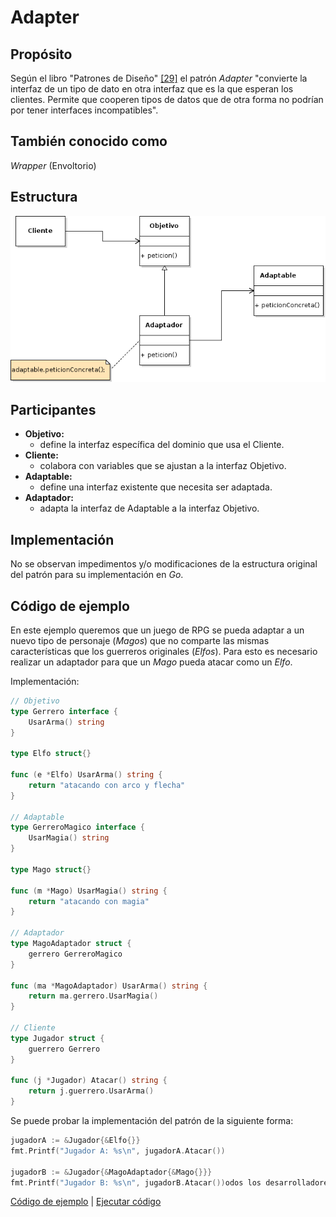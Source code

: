 # Adapter

## Propósito

Según el libro "Patrones de Diseño" [\[29\]](../../../recursos.md) el patrón _Adapter_ "convierte la interfaz de un tipo de dato en otra interfaz que es la que esperan los clientes. Permite que cooperen tipos de datos que de otra forma no podrían por tener interfaces incompatibles".

## También conocido como

_Wrapper_ \(Envoltorio\)

## Estructura

![](../../../.gitbook/assets/adapter.png)

## Participantes

* **Objetivo:**
  * define la interfaz específica del dominio que usa el Cliente.
* **Cliente:**
  * colabora con variables que se ajustan a la interfaz Objetivo.
* **Adaptable:**
  * define una interfaz existente que necesita ser adaptada.
* **Adaptador:**
  * adapta la interfaz de Adaptable a la interfaz Objetivo.

## Implementación

No se observan impedimentos y/o modificaciones de la estructura original del patrón para su implementación en _Go_.

## Código de ejemplo

En este ejemplo queremos que un juego de RPG se pueda adaptar a un nuevo tipo de personaje \(_Magos_\) que no comparte las mismas características que los guerreros originales \(_Elfos_\). Para esto es necesario realizar un adaptador para que un _Mago_ pueda atacar como un _Elfo_.

Implementación:

```go
// Objetivo
type Gerrero interface {
    UsarArma() string
}

type Elfo struct{}

func (e *Elfo) UsarArma() string {
    return "atacando con arco y flecha"
}

// Adaptable
type GerreroMagico interface {
    UsarMagia() string
}

type Mago struct{}

func (m *Mago) UsarMagia() string {
    return "atacando con magia"
}

// Adaptador
type MagoAdaptador struct {
    gerrero GerreroMagico
}

func (ma *MagoAdaptador) UsarArma() string {
    return ma.gerrero.UsarMagia()
}

// Cliente
type Jugador struct {
    guerrero Gerrero
}

func (j *Jugador) Atacar() string {
    return j.guerrero.UsarArma()
}
```

Se puede probar la implementación del patrón de la siguiente forma:

```go
jugadorA := &Jugador{&Elfo{}}
fmt.Printf("Jugador A: %s\n", jugadorA.Atacar())

jugadorB := &Jugador{&MagoAdaptador{&Mago{}}}
fmt.Printf("Jugador B: %s\n", jugadorB.Atacar())odos los desarrolladores de la Gerencia es de $%d\n", gerenciaIT.ObtenerSalario())
```

[Código de ejemplo](https://github.com/danielspk/designpatternsingo/tree/master/patrones/estructurales/adapter) \| [Ejecutar código](https://play.golang.org/p/60tlY8la04W)

